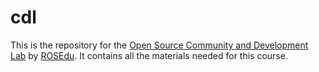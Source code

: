 cdl
===

This is the repository for the [Open Source Community and Development
Lab][cdl] by [ROSEdu][rosedu]. It contains all the materials needed for this
course.

[cdl]: http://cdl.rosedu.org/2013/#english "CDL"
[rosedu]: http://rosedu.org/ "ROSEdu"
